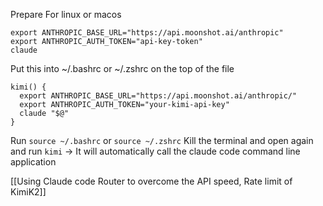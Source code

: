 
Prepare For linux or macos
```shell
export ANTHROPIC_BASE_URL="https://api.moonshot.ai/anthropic"
export ANTHROPIC_AUTH_TOKEN="api-key-token"
claude
```
Put this into ~/.bashrc or ~/.zshrc on the top of  the file
```shell
kimi() {
  export ANTHROPIC_BASE_URL="https://api.moonshot.ai/anthropic/"
  export ANTHROPIC_AUTH_TOKEN="your-kimi-api-key"
  claude "$@"
}
```
Run `source ~/.bashrc` or `source ~/.zshrc` 
Kill the terminal and open again and run `kimi` -> It will automatically call the claude code command line application

[[Using Claude code Router to overcome the API speed, Rate limit of KimiK2]]